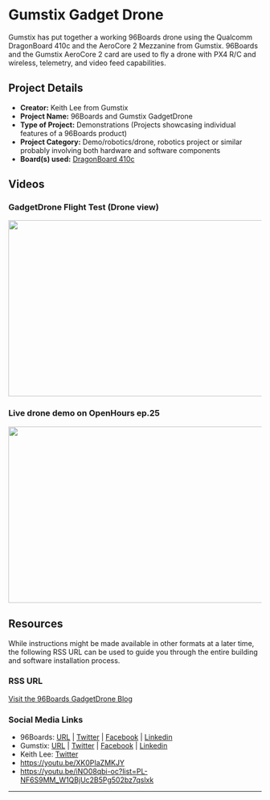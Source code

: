 # Gumstix Gadget Drone

Gumstix has put together a working 96Boards drone using the Qualcomm DragonBoard 410c and the AeroCore 2 Mezzanine from Gumstix. 96Boards and the Gumstix AeroCore 2 card are used to fly a drone with PX4 R/C and wireless, telemetry, and video feed capabilities.

## Project Details

- **Creator:** Keith Lee from Gumstix
- **Project Name:** 96Boards and Gumstix GadgetDrone
- **Type of Project:** Demonstrations (Projects showcasing individual features of a 96Boards product)
- **Project Category:** Demo/robotics/drone, robotics project or similar probably involving both hardware and software components
- **Board(s) used:** [DragonBoard 410c](http://www.96boards.org/product/dragonboard410c/)

## Videos

### GadgetDrone Flight Test (Drone view)

[<img src="https://github.com/96boards/website/blob/master/96boards.org/Projects/GadgetDrone/Images/GadgetDrone_VideoImage_OnboardCameraFlight.png?raw=true" data-canonical-src="https://github.com/96boards/website/blob/master/96boards.org/Projects/GadgetDrone/Images/GadgetDrone_VideoImage_OnboardCameraFlight.png?raw=true" width="600" height="350" />](https://youtu.be/XK0PIaZMKJY)

### Live drone demo on OpenHours ep.25

[<img src="https://github.com/96boards/website/blob/master/96boards.org/Projects/GadgetDrone/Images/GadgetDrone_VideoImage_OpenHours.png?raw=true" data-canonical-src="https://github.com/96boards/website/blob/master/96boards.org/Projects/GadgetDrone/Images/GadgetDrone_VideoImage_OpenHours.png?raw=true" width="600" height="350" />](https://youtu.be/iNO08qbi-oc?list=PL-NF6S9MM_W1QBjUc2B5Pg502bz7qslxk)

## Resources

While instructions might be made available in other formats at a later time, the following RSS URL can be used to guide you through the entire building and software installation process.

### RSS URL

[Visit the 96Boards GadgetDrone Blog](http://www.96boards.org/blog/diy-drone-featuring-gumstix-96boards-take-flight-openhours/)

### Social Media Links

- 96Boards: [URL](http://www.96boards.org/) | [Twitter](https://twitter.com/96boards) | [Facebook](https://www.facebook.com/96Boards) | [Linkedin](https://www.linkedin.com/showcase/6637095/)
- Gumstix: [URL](https://www.gumstix.com/) | [Twitter](https://twitter.com/gumstix) | [Facebook](https://www.facebook.com/gumstix) | [Linkedin](https://www.linkedin.com/company-beta/283581/)
- Keith Lee: [Twitter](https://twitter.com/gstixguru)
- https://youtu.be/XK0PIaZMKJY
- https://youtu.be/iNO08qbi-oc?list=PL-NF6S9MM_W1QBjUc2B5Pg502bz7qslxk

***
